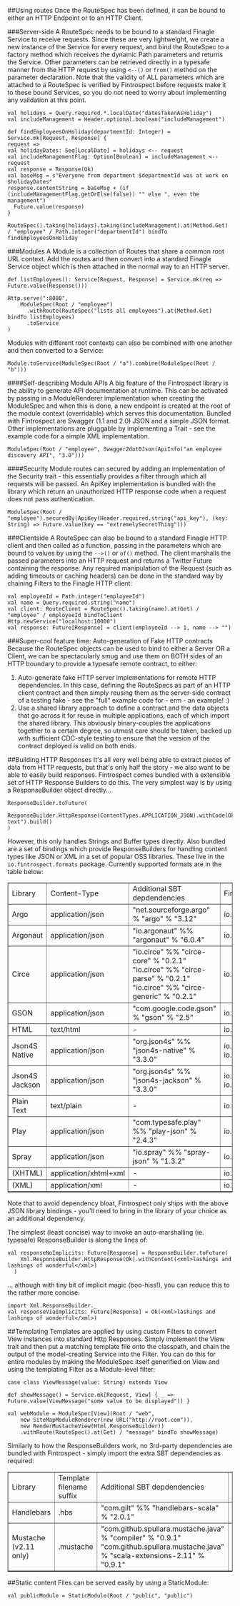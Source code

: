 ##Using routes
Once the RouteSpec has been defined, it can be bound to either an HTTP Endpoint or to an HTTP Client.

###Server-side
A RouteSpec needs to be bound to a standard Finagle Service to receive requests. Since these are very lightweight, we create a new instance of the Service for every request, and bind the RouteSpec to a factory method which receives the dynamic Path parameters and returns the Service. Other parameters can be retrieved directly in a typesafe manner from the HTTP request by using ```<--()``` or ```from()``` method on the parameter declaration.
Note that the validity of ALL parameters which are attached to a RouteSpec is verified by Fintrospect before requests make it to these bound Services, so you do not need to worry about implementing any validation at this point.

```
val holidays = Query.required.*.localDate("datesTakenAsHoliday")
val includeManagement = Header.optional.boolean("includeManagement")

def findEmployeesOnHoliday(departmentId: Integer) = Service.mk[Request, Response] {
request =>
val holidayDates: Seq[LocalDate] = holidays <-- request
val includeManagementFlag: Option[Boolean] = includeManagement <-- request
val response = Response(Ok)
val baseMsg = s"Everyone from department $departmentId was at work on $holidayDates"
response.contentString = baseMsg + (if (includeManagementFlag.getOrElse(false)) "" else ", even the management")
  Future.value(response)
}

RouteSpec().taking(holidays).taking(includeManagement).at(Method.Get) / "employee" / Path.integer("departmentId") bindTo findEmployeesOnHoliday
```

###Modules
A Module is a collection of Routes that share a common root URL context. Add the routes and then convert into a standard Finagle Service object which is then attached in the normal way to an HTTP server.
```
def listEmployees(): Service[Request, Response] = Service.mk(req => Future.value(Response()))

Http.serve(":8080",
    ModuleSpec(Root / "employee")
      .withRoute(RouteSpec("lists all employees").at(Method.Get) bindTo listEmployees)
      .toService
)
```
Modules with different root contexts can also be combined with one another and then converted to a Service:
```
Module.toService(ModuleSpec(Root / "a").combine(ModuleSpec(Root / "b")))
```

####Self-describing Module APIs
A big feature of the Fintrospect library is the ability to generate API documentation at runtime. This can be activated by passing in a ModuleRenderer implementation when creating the ModuleSpec and when this is done, a new endpoint is created at the root of the module context (overridable) which serves this documentation. Bundled with Fintrospect are Swagger (1.1 and 2.0) JSON and a simple JSON format. Other implementations are pluggable by implementing a Trait - see the example code for a simple XML implementation.
```
ModuleSpec(Root / "employee", Swagger2dot0Json(ApiInfo("an employee discovery API", "3.0")))
```

####Security
Module routes can secured by adding an implementation of the Security trait - this essentially provides a filter through which all requests will be passed. An ApiKey implementation is bundled with the library which return an unauthorized HTTP response code when a request does not pass authentication.
```
ModuleSpec(Root / "employee").securedBy(ApiKey(Header.required.string("api_key"), (key: String) => Future.value(key == "extremelySecretThing")))
```

###Clientside
A RouteSpec can also be bound to a standard Finagle HTTP client and then called as a function, passing in the parameters which are bound to values by using the ```-->()``` or ```of()``` method. The client marshalls the passed parameters into an HTTP request and returns a Twitter Future containing the response. Any required manipulation of the Request (such as adding timeouts or caching headers) can be done in the standard way by chaining Filters to the Finagle HTTP client:
```
val employeeId = Path.integer("employeeId")
val name = Query.required.string("name")
val client: RouteClient = RouteSpec().taking(name).at(Get) / "employee" / employeeId bindToClient Http.newService("localhost:10000")
val response: Future[Response] = client(employeeId --> 1, name --> "")
```

###Super-cool feature time: Auto-generation of Fake HTTP contracts
Because the RouteSpec objects can be used to bind to either a Server OR a Client, we can be spectacularly smug and use them on BOTH sides of an HTTP boundary to provide a typesafe remote contract, to either:
1. Auto-generate fake HTTP server implementations for remote HTTP dependencies. In this case, defining the RouteSpecs as part of an HTTP client contract and then simply reusing them as the server-side contract of a testing fake - see the "full" example code for - erm - an example! :)
2. Use a shared library approach to define a contract and the data objects that go across it for reuse in multiple applications, each of which import the shared library. This obviously binary-couples the applications together to a certain degree, so utmost care should be taken, backed up with sufficient CDC-style testing to ensure that the version of the contract deployed is valid on both ends.

##Building HTTP Responses
It's all very well being able to extract pieces of data from HTTP requests, but that's only half the story - we also want to be able to easily build responses. Fintrospect comes bundled with a extensible set of HTTP Response Builders to do this. The very simplest way is by using a ResponseBuilder object directly...
```
ResponseBuilder.toFuture(
    ResponseBuilder.HttpResponse(ContentTypes.APPLICATION_JSON).withCode(Ok).withContent("some text").build()
)
```
However, this only handles Strings and Buffer types directly. Also bundled are a set of bindings which provide ResponseBuilders for handling content types like JSON or XML in a set of popular OSS libraries. These live in the ```io.fintrospect.formats``` package. Currently supported formats are in the table below:
<table border="1px">
<tr>
    <td>Library</td>
    <td>Content-Type</td>
    <td>Additional SBT depdendencies</td>
    <td>Fintrospect class</td>
</tr>
<tr>
    <td>Argo</td>
    <td>application/json</td>
    <td>"net.sourceforge.argo" % "argo" % "3.12"</td>
    <td>io.fintrospect.formats.json.Argo</td>
</tr>
<tr>
    <td>Argonaut</td>
    <td>application/json</td>
    <td>"io.argonaut" %% "argonaut" % "6.0.4"</td>
    <td>io.fintrospect.formats.json.Argonaut</td>
</tr>
<tr>
    <td>Circe</td>
    <td>application/json</td>
    <td>"io.circe" %% "circe-core" % "0.2.1"<br/>"io.circe" %% "circe-parse" % "0.2.1"<br/>"io.circe" %% "circe-generic" % "0.2.1" </td>
    <td>io.fintrospect.formats.json.Circe</td>
</tr>
<tr>
    <td>GSON</td>
    <td>application/json</td>
    <td>"com.google.code.gson" % "gson" % "2.5"</td>
    <td>io.fintrospect.formats.json.Gson</td>
</tr>
<tr>
    <td>HTML</td>
    <td>text/html</td>
    <td>-</td>
    <td>io.fintrospect.formats.Html</td>
</tr>
<tr>
    <td>Json4S Native</td>
    <td>application/json</td>
    <td>"org.json4s" %% "json4s-native" % "3.3.0"</td>
    <td>io.fintrospect.formats.json.Json.Native<br/>io.fintrospect.formats.json.Json.NativeDoubleMode</td>
</tr>
<tr>
    <td>Json4S Jackson</td>
    <td>application/json</td>
    <td>"org.json4s" %% "json4s-jackson" % "3.3.0"</td>
    <td>io.fintrospect.formats.json.Json.Jackson<br/>io.fintrospect.formats.json.Json.JacksonDoubleMode</td>
</tr>
<tr>
    <td>Plain Text</td>
    <td>text/plain</td>
    <td>-</td>
    <td>io.fintrospect.formats.PlainText</td>
</tr>
<tr>
    <td>Play</td>
    <td>application/json</td>
    <td>"com.typesafe.play" %% "play-json" % "2.4.3"</td>
    <td>io.fintrospect.formats.json.Play</td>
</tr>
<tr>
    <td>Spray</td>
    <td>application/json</td>
    <td>"io.spray" %% "spray-json" % "1.3.2"</td>
    <td>io.fintrospect.formats.json.Spray</td>
</tr>
<tr>
    <td>(XHTML)</td>
    <td>application/xhtml+xml</td>
    <td>-</td>
    <td>io.fintrospect.formats.XHtml</td>
</tr>
<tr>
    <td>(XML)</td>
    <td>application/xml</td>
    <td>-</td>
    <td>io.fintrospect.formats.Xml</td>
</tr>
</table>

Note that to avoid dependency bloat, Fintrospect only ships with the above JSON library bindings - you'll need to bring in the library of your choice as an additional dependency.

The simplest (least concise) way to invoke an auto-marshalling (ie. typesafe) ResponseBuilder is along the lines of:
```
val responseNoImplicits: Future[Response] = ResponseBuilder.toFuture(
    Xml.ResponseBuilder.HttpResponse(Ok).withContent(<xml>lashings and lashings of wonderful</xml>)
  )
```
... although with tiny bit of implicit magic (boo-hiss!), you can reduce this to the rather more concise:
```
import Xml.ResponseBuilder._
val responseViaImplicits: Future[Response] = Ok(<xml>lashings and lashings of wonderful</xml>)
```

##Templating
Templates are applied by using custom Filters to convert View instances into standard Http Responses. Simply implement the View trait and then put a matching template file onto the classpath, and chain the output of the model-creating Service into the Filter. You can do this for entire modules by making the ModuleSpec itself generified on View and using the templating Filter as a Module-level filter:
```
case class ViewMessage(value: String) extends View

def showMessage() = Service.mk[Request, View] { _ => Future.value(ViewMessage("some value to be displayed")) }

val webModule = ModuleSpec[View](Root / "web",
    new SiteMapModuleRenderer(new URL("http://root.com")),
    new RenderMustacheView(Html.ResponseBuilder))
    .withRoute(RouteSpec().at(Get) / "message" bindTo showMessage)
```
Similarly to how the ResponseBuilders work, no 3rd-party dependencies are bundled with Fintrospect - simply import the extra SBT dependencies as required:
<table border="1px">
<tr>
  <td>Library</td>
  <td>Template filename suffix</td>
  <td>Additional SBT depdendencies</td>
  <td>Filter class</td>
</tr>
<tr>
  <td>Handlebars</td>
  <td>.hbs</td>
  <td>"com.gilt" %% "handlebars-scala" % "2.0.1"</td>
  <td>io.fintrospect.templating.RenderHandlebarsView</td>
</tr>
<tr>
  <td>Mustache (v2.11 only)</td>
  <td>.mustache</td>
  <td>"com.github.spullara.mustache.java" % "compiler" % "0.9.1"<br/>"com.github.spullara.mustache.java" % "scala-extensions-2.11" % "0.9.1"</td>
  <td>io.fintrospect.templating.RenderMustacheView</td>
</tr>
</table>

##Static content
Files can be served easily by using a StaticModule:
```
val publicModule = StaticModule(Root / "public", "public")
```